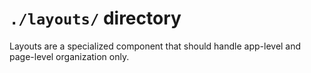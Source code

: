 # `./layouts/` directory

Layouts are a specialized component that should handle app-level and page-level organization only.
